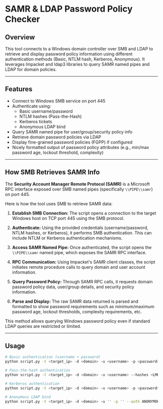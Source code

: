 # SAMR & LDAP Password Policy Checker

## Overview

This tool connects to a Windows domain controller over SMB and LDAP to retrieve and display password policy information using different authentication methods (Basic, NTLM hash, Kerberos, Anonymous). It leverages Impacket and ldap3 libraries to query SAMR named pipes and LDAP for domain policies.

---

## Features

- Connect to Windows SMB service on port 445
- Authenticate using:
  - Basic username/password
  - NTLM hashes (Pass-the-Hash)
  - Kerberos tickets
  - Anonymous LDAP bind
- Query SAMR named pipe for user/group/security policy info
- Retrieve domain password policies via LDAP
- Display fine-grained password policies (FGPP) if configured
- Nicely formatted output of password policy attributes (e.g., min/max password age, lockout threshold, complexity)

---

## How SMB Retrieves SAMR Info

The **Security Account Manager Remote Protocol (SAMR)** is a Microsoft RPC interface exposed over SMB named pipes (specifically `\\PIPE\\samr`) on port 445.

Here is how the tool uses SMB to retrieve SAMR data:

1. **Establish SMB Connection:** The script opens a connection to the target Windows host on TCP port 445 using the SMB protocol.

2. **Authenticate:** Using the provided credentials (username/password, NTLM hashes, or Kerberos), it performs SMB authentication. This can include NTLM or Kerberos authentication mechanisms.

3. **Access SAMR Named Pipe:** Once authenticated, the script opens the `\\PIPE\\samr` named pipe, which exposes the SAMR RPC interface.

4. **RPC Communication:** Using Impacket's SAMR client classes, the script initiates remote procedure calls to query domain and user account information.

5. **Query Password Policy:** Through SAMR RPC calls, it requests domain password policy data, user/group details, and security policy information.

6. **Parse and Display:** The raw SAMR data returned is parsed and formatted to show password requirements such as minimum/maximum password age, lockout thresholds, complexity requirements, etc.

This method allows querying Windows password policy even if standard LDAP queries are restricted or limited.

---

## Usage

```bash
# Basic authentication (username + password)
python script.py -t <target_ip> -d <domain> -u <username> -p <password>

# Pass-the-hash authentication
python script.py -t <target_ip> -d <domain> -u <username> --hashes <LMHASH>:<NTHASH>

# Kerberos authentication
python script.py -t <target_ip> -d <domain> -u <username> -p <password> --auth KERBEROS

# Anonymous LDAP bind
python script.py -t <target_ip> -d <domain> -u '' -p '' --auth ANONYMOUS
